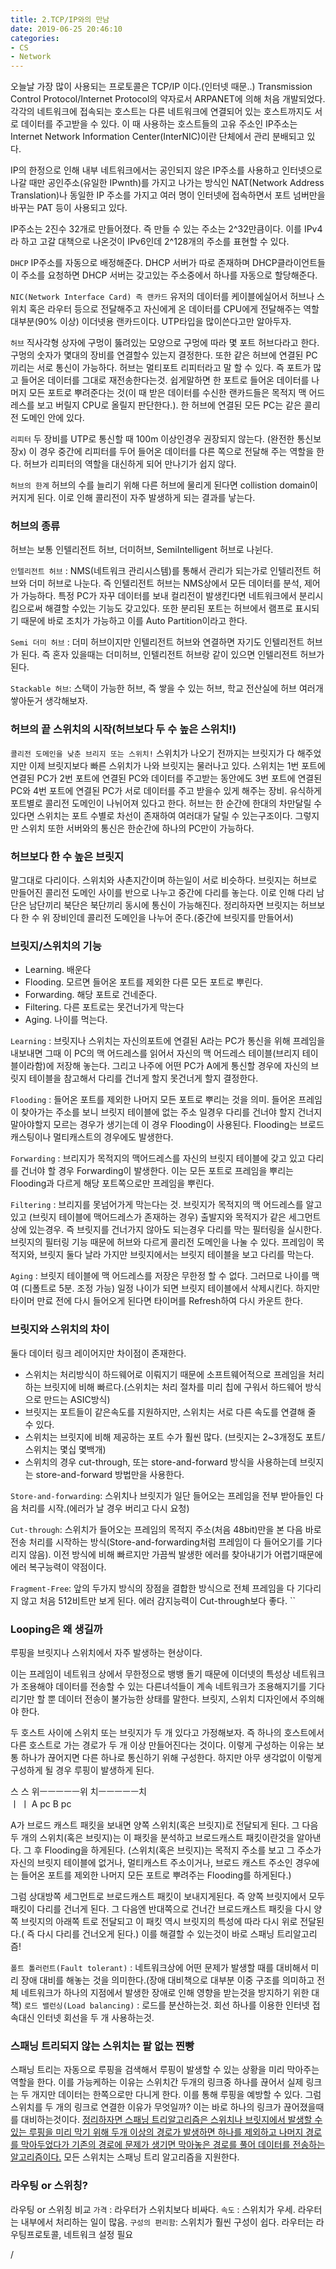 ```yaml
---
title: 2.TCP/IP와의 만남
date: 2019-06-25 20:46:10
categories:
- CS
- Network
---
```


오늘날 가장 많이 사용되는 프로토콜은 TCP/IP 이다.(인터넷 때문..)
Transmission Control Protocol/Internet Protocol의 약자로서 ARPANET에 의해 처음 개발되었다. 각각의 네트워크에 접속되는 호스트는 다른 네트워크에 연결되어 있는 호스트까지도 서로 데이터를 주고받을 수 있다. 이 때 사용하는 호스트들의 고유 주소인 IP주소는 Internet Network Information Center(InterNIC)이란 단체에서 관리 분배되고 있다.

IP의 한정으로 인해 내부 네트워크에서는 공인되지 않은 IP주소를 사용하고 인터넷으로 나갈 때만 공인주소(유일한 IPwnth)를 가지고 나가는 방식인 NAT(Network Address Translation)나 동일한 IP 주소를 가지고 여러 명이 인터넷에 접속하면서 포트 넘버만을 바꾸는 PAT 등이 사용되고 있다.

IP주소는 2진수 32개로 만들어졌다. 즉 만들 수 있는 주소는 2^32만큼이다. 이를 IPv4라 하고 고갈 대책으로 나온것이 IPv6인데 2^128개의 주소를 표현할 수 있다.

`DHCP`
IP주소를 자동으로 배정해준다. DHCP 서버가 따로 존재하며 DHCP클라이언트들이 주소를 요청하면 DHCP 서버는 갖고있는 주소중에서 하나를 자동으로 할당해준다.

`NIC(Network Interface Card) 즉 랜카드`
유저의 데이터를 케이블에실어서 허브나 스위치 혹은 라우터 등으로 전달해주고 자신에게 온 데이터를 CPU에게 전달해주는 역할
대부분(90% 이상) 이더넷용 랜카드이다. UTP타입을 많이쓴다고만 알아두자.

`허브`
직사각형 상자에 구멍이 뚫려있는 모양으로 구멍에 따라 몇 포트 허브다라고 한다. 구멍의 숫자가 몇대의 장비를 연결할수 있는지 결정한다. 또한 같은 허브에 연결된 PC끼리는 서로 통신이 가능하다. 허브는 멀티포트 리피터라고 말 할 수 있다. 즉 포트가 많고 들어온 데이터를 그대로 재전송한다는것. 쉽게말하면 한 포트로 들어온 데이터를 나머지 모든 포트로 뿌려준다는 것(이 때 받은 데이터를 수신한 랜카드들은 목적지 맥 어드레스를 보고 버릴지 CPU로 올릴지 판단한다.). 한 허브에 연결된 모든 PC는 같은 콜리전 도메인 안에 있다.

`리피터`
두 장비를 UTP로 통신할 때 100m 이상인경우 권장되지 않는다. (완전한 통신보장x) 이 경우 중간에 리피터를 두어 들어온 데이터를 다른 쪽으로 전달해 주는 역할을 한다. 허브가 리피터의 역할을 대신하게 되어 만나기가 쉽지 않다.

`허브의 한계`
허브의 수를 늘리기 위해 다른 허브에 물리게 된다면 collistion domain이 커지게 된다. 이로 인해 콜리전이 자주 발생하게 되는 결과를 낳는다.

### 허브의 종류
허브는 보통 인텔리전트 허브, 더미허브, SemiIntelligent 허브로 나뉜다.

`인텔리전트 허브` : NMS(네트워크 관리시스템)를 통해서 관리가 되는가로 인텔리전트 허브와 더미 허브로 나눈다. 즉 인텔리전트 허브는 NMS상에서 모든 데이터를 분석, 제어가 가능하다. 특정 PC가 자꾸 데이터를 보내 컬리전이 발생킨다면 네트워크에서 분리시킴으로써 해결할 수있는 기능도 갖고있다. 또한 분리된 포트는 허브에서 램프로 표시되기 때문에 바로 조치가 가능하고 이를 Auto Partition이라고 한다.

`Semi 더미 허브` : 더미 허브이지만 인텔리전트 허브와 연결하면 자기도 인텔리전트 허브가 된다. 즉 혼자 있을때는 더미허브, 인텔리전트 허브랑 같이 있으면 인텔리전트 허브가 된다.

`Stackable 허브`: 스택이 가능한 허브, 즉 쌓을 수 있는 허브, 학교 전산실에 허브 여러개 쌓아둔거 생각해보자.

### 허브의 끝 스위치의 시작(허브보다 두 수 높은 스위치!)
`콜리전 도메인을 낮춘 브리지 또는 스위치!`
스위치가 나오기 전까지는 브릿지가 다 해주었지만 이제 브릿지보다 빠른 스위치가 나와 브릿지는 물러나고 있다.
스위치는 1번 포트에 연결된 PC가 2번 포트에 연결된 PC와 데이터를 주고받는 동안에도 3번 포트에 연결된 PC와 4번 포트에 연결된 PC가 서로 데이터를 주고 받을수 있게 해주는 장비.
유식하게 포트별로 콜리전 도메인이 나뉘어져 있다고 한다.
허브는 한 순간에 한대의 차만달릴 수 있다면 스위치는 포트 수별로 차선이 존재하여 여러대가 달릴 수 있는구조이다. 그렇지만 스위치 또한 서버와의 통신은 한순간에 하나의 PC만이 가능하다.

### 허브보다 한 수 높은 브릿지
말그대로 다리이다. 스위치와 사촌지간이며 하는일이 서로 비슷하다.
브릿지는 허브로 만들어진 콜리전 도메인 사이를 반으로 나누고 중간에 다리를 놓는다. 이로 인해 다리 남단은 남단끼리 북단은 북단끼리 동시에 통신이 가능해진다.
정리하자면 브릿지는 허브보다 한 수 위 장비인데 콜리전 도메인을 나누어 준다.(중간에 브릿지를 만들어서)

### 브릿지/스위치의 기능
- Learning. 배운다
- Flooding. 모르면 들어온 포트를 제외한 다른 모든 포트로 뿌린다.
- Forwarding. 해당 포트로 건네준다.
- Filtering. 다른 포트로는 못건너가게 막는다
- Aging. 나이를 먹는다.

`Learning` : 브릿지나 스위치는 자신의포트에 연결된 A라는 PC가 통신을 위해 프레임을 내보내면 그때 이 PC의 맥 어드레스를 읽어서 자신의 맥 어드레스 테이블(브리지 테이블이라함)에 저장해 놓는다. 그리고 나주에 어떤 PC가 A에게 통신할 경우에 자신의 브릿지 테이블을 참고해서 다리를 건너게 할지 못건너게 할지 결정한다.

`Flooding` : 들어온 포트를 제외한 나머지 모든 포트로 뿌리는 것을 의미. 들어온 프레임이 찾아가는 주소를 보니 브릿지 테이블에 없는 주소 일경우 다리를 건너야 할지 건너지 말아야할지 모르는 경우가 생기는데 이 경우 Flooding이 사용된다. Flooding는 브로드 캐스팅이나 멀티캐스트의 경우에도 발생한다.

`Forwarding` : 브리지가 목적지의 맥어드레스를 자신의 브릿지 테이블에 갖고 있고 다리를 건너야 할 경우 Forwarding이 발생한다. 이는 모든 포트로 프레임을 뿌리는 Flooding과 다르게 해당 포트쪽으로만 프레임을 뿌린다.

`Filtering` : 브리지를 못넘어가게 막는다는 것. 브릿지가 목적지의 맥 어드레스를 알고 있고 (브릿지 테이블에 맥어드레스가 존재하는 경우) 출발지와 목적지가 같은 세그먼트 상에 있는경우. 즉 브릿지를 건너가지 않아도 되는경우 다리를 막는 필터링을 실시한다. 브릿지의 필터링 기능 때문에 허브와 다르게 콜리전 도메인을 나눌 수 있다. 프레임이 목적지와, 브릿지 둘다 날라 가지만 브릿지에서는 브릿지 테이블을 보고 다리를 막는다.

`Aging` : 브릿지 테이블에 맥 어드레스를 저장은 무한정 할 수 없다. 그러므로 나이를 맥여 (디폴트로 5분. 조정 가능) 일정 나이가 되면 브릿지 테이블에서 삭제시킨다. 하지만 타이머 만료 전에 다시 들어오게 된다면 타이머를 Refresh하여 다시 카운트 한다.

### 브릿지와 스위치의 차이
둘다 데이터 링크 레이어지만 차이점이 존재한다.

- 스위치는 처리방식이 하드웨어로 이뤄지기 때문에 소프트웨어적으로 프레임을 처리하는 브릿지에 비해 빠르다.(스위치는 처리 절차를 미리 칩에 구워서 하드웨어 방식으로 만드는 ASIC방식)
- 브릿지는 포트들이 같은속도를 지원하지만, 스위치는 서로 다른 속도를 연결해 줄 수 있다.
- 스위치는 브릿지에 비해 제공하는 포트 수가 훨씬 많다. (브릿지는 2~3개정도 포트/스위치는 몇십 몇백개)
- 스위치의 경우 cut-through, 또는 store-and-forward 방식을 사용하는데 브릿지는 store-and-forward 방법만을 사용한다.


`Store-and-forwarding`: 스위치나 브릿지가 일단 들어오는 프레임을 전부 받아들인 다음 처리를 시작.(에러가 날 경우 버리고 다시 요청)

`Cut-through`: 스위치가 들어오는 프레임의 목적지 주소(처음 48bit)만을 본 다음 바로 전송 처리를 시작하는 방식(Store-and-forwarding처럼 프레임이 다 들어오기를 기다리지 않음). 이전 방식에 비해 빠르지만 가끔씩 발생한 에러를 찾아내기가 어렵기때문에 에러 복구능력이 약점이다.

`Fragment-Free`: 앞의 두가지 방식의 장점을 결합한 방식으로 전체 프레임을 다 기다리지 않고 처음 512비트만 보게 된다. 에러 감지능력이 Cut-through보다 좋다.
``

### Looping은 왜 생길까
루핑을 브릿지나 스위치에서 자주 발생하는 현상이다.

이는 프레임이 네트워크 상에서 무한정으로 뱅뱅 돌기 때문에 이더넷의 특성상 네트워크가 조용해야 데이터를 전송할 수 있는 다른녀석들이 계속 네트워크가 조용해지기를 기다리기만 할 뿐 데이터 전송이 불가능한 상태를 말한다. 브릿지, 스위치 디자인에서 주의해야 한다.

두 호스트 사이에 스위치 또는 브릿지가 두 개 있다고 가정해보자. 즉 하나의 호스트에서 다른 호스트로 가는 경로가 두 개 이상 만들어진다는 것이다. 이렇게 구성하는 이유는 보통 하나가 끊어지면 다른 하나로 통신하기 위해 구성한다. 하지만 아무 생각없이 이렇게 구성하게 될 경우 루핑이 발생하게 된다.

스         스
위ㅡㅡㅡㅡㅡ위
치ㅡㅡㅡㅡㅡ치   
ㅣ         ㅣ
A pc      B pc

A가 브로드 캐스트 패킷을 보내면 양쪽 스위치(혹은 브릿지)로 전달되게 된다. 그 다음 두 개의 스위치(혹은 브릿지)는 이 패킷을 분석하고 브로드캐스트 패킷이란것을 알아낸다. 그 후 Flooding을 하게된다. (스위치(혹은 브릿지)는 목적지 주소를 보고 그 주소가 자신의 브릿지 테이블에 없거나, 멀티캐스트 주소이거나, 브로드 캐스트 주소인 경우에는 들어온 포트를 제외한 나머지 모든 포트로 뿌려주는 Flooding를 하게된다.)

그럼 상대방쪽 세그먼트로 브로드캐스트 패킷이 보내지게된다. 즉 양쪽 브릿지에서 모두 패킷이 다리를 건너게 된다. 그 다음엔 반대쪽으로 건너간 브로드캐스트 패킷을 다시 양쪽 브릿지의 아래쪽 트로 전달되고 이 패킷 역시 브릿지의 특성에 따라 다시 위로 전달된다.( 즉 다시 다리를 건너오게 된다.)
이를 해결할 수 있는것이 바로 스패닝 트리알고리즘!


`폴트 톨러런트(Fault tolerant)` : 네트워크상에 어떤 문제가 발생할 때를 대비해서 미리 장애 대비를 해놓는 것을 의미한다.(장애 대비책으로 대부분 이중 구조를 의미하고 전체 네트워크가 하나의 지점에서 발생한 장애로 인해 영향을 받는것을 방지하기 위한 대책)
`로드 밸런싱(Load balancing)` : 로드를 분산하는것. 회선 하나를 이용한 인터넷 접속대신 인터넷 회선을 두 개 사용하는것.


### 스패닝 트리되지 않는 스위치는 팥 없는 찐빵
스패닝 트리는 자동으로 루핑을 검색해서 루핑이 발생할 수 있는 상황을 미리 막아주는 역할을 한다. 이를 가능케하는 이유는 스위치간 두개의 링크중 하나를 끊어서 실제 링크는 두 개지만 데이터는 한쪽으로만 다니게 한다. 이를 통해 루핑을 예방할 수 있다.
그럼 스위치를 두 개의 링크로 연결한 이유가 무엇일까? 이는 바로 하나의 링크가 끊어졌을때를 대비하는것이다.
<u>정리하자면 스패닝 트리알고리즘은 스위치나 브릿지에서 발생할 수 있는 루핑을 미리 막기 위해 두개 이상의 경로가 발생하면 하나를 제외하고 나머지 경로를 막아두었다가 기존의 경로에 문제가 생기면 막아놓은 경로를 풀어 데이터를 전송하는 알고리즘이다.</u>
모든 스위치는 스패닝 트리 알고리즘을 지원한다.


### 라우팅 or 스위칭?
라우팅 or 스위칭 비교
`가격` : 라우터가 스위치보다 비싸다.
`속도` : 스위치가 우세. 라우터는 내부에서 처리하는 일이 많음.
`구성의 편리함`: 스위치가 훨씬 구성이 쉽다. 라우터는 라우팅프로토콜, 네트워크 설정 필요





















/
